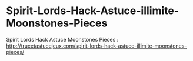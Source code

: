 # Spirit-Lords-Hack-Astuce-illimite-Moonstones-Pieces
Spirit Lords Hack Astuce Moonstones Pieces : http://trucetastucejeux.com/spirit-lords-hack-astuce-illimite-moonstones-pieces/
